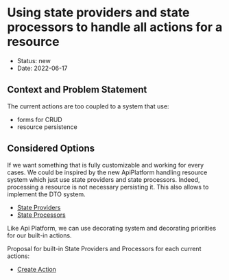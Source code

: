 # Using state providers and state processors to handle all actions for a resource

* Status: new
* Date: 2022-06-17

## Context and Problem Statement

The current actions are too coupled to a system that use: 
* forms for CRUD
* resource persistence

## Considered Options

If we want something that is fully customizable and working for every cases.
We could be inspired by the new ApiPlatform handling resource system which just use state providers and state processors.
Indeed, processing a resource is not necessary persisting it. This also allows to implement the DTO system.

* [State Providers](https://api-platform.com/docs/main/core/state-providers/)
* [State Processors](https://api-platform.com/docs/main/core/state-processors/)

Like Api Platform, we can use decorating system and decorating priorities for our built-in actions.

Proposal for built-in State Providers and Processors for each current actions:
* [Create Action](2022_06_17_state_providers_and_processors_for_create_action.md)
